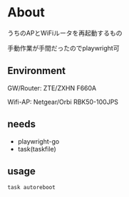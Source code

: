 # About
うちのAPとWiFiルータを再起動するもの

手動作業が手間だったのでplaywright可

## Environment
GW/Router: ZTE/ZXHN F660A

Wifi-AP: Netgear/Orbi RBK50-100JPS

## needs
- playwright-go
- task(taskfile)

## usage
```
task autoreboot
```
